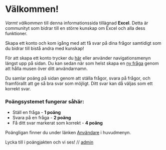 Välkommen!
==========

*Varmt välkommen* till denna informationssida tillägnad **Excel**. Detta är communityt som bidrar till en större kunskap om Excel och alla dess funktioner. 

Skapa ett konto och kom igång med att få svar på dina frågor samtidigt som du bidrar till bistå andra med kunskap! 

För att skapa ett konto trycker du [här](users/create) eller använder navigationsmenyn längst upp på sidan. Du kan sedan när som helst skapa en [ny fråga](questions/new) genom att hålla musen över ditt användarnamn. 

Du samlar poäng på sidan genom att ställa frågor, svara på frågor, och framförallt att ge så bra svar som möjligt. Ditt svar kan då väljas som ett korrekt svar. 

### Poängsystemet fungerar såhär:  

* Ställ en fråga - **1 poäng**
* Svara på en fråga - **2 poäng**
* Få ditt svar markerat som korrekt - **4 poäng**

Poängligan finner du under länken [Användare](users) i huvudmenyn. 

Lycka till i poängjakten och vi ses! // [admin](users/profile/admin)